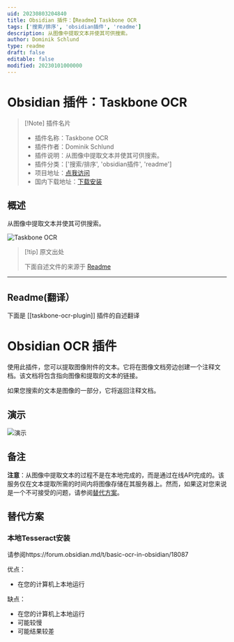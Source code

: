 ```yaml
---
uid: 20230803204840
title: Obsidian 插件：【Readme】Taskbone OCR
tags: ['搜索/排序', 'obsidian插件', 'readme']
description: 从图像中提取文本并使其可供搜索。
author: Dominik Schlund
type: readme
draft: false
editable: false
modified: 20230101000000
---
```


# Obsidian 插件：Taskbone OCR

> [!Note] 插件名片
> - 插件名称：Taskbone OCR
> - 插件作者：Dominik Schlund
> - 插件说明：从图像中提取文本并使其可供搜索。
> - 插件分类：['搜索/排序', 'obsidian插件', 'readme']
> - 项目地址：[点我访问](https://github.com/schlundd/obsidian-ocr-plugin)
> - 国内下载地址：[下载安装](https://pkmer.cn/products/plugin/pluginMarket/?taskbone-ocr-plugin)

## 概述

从图像中提取文本并使其可供搜索。

![Taskbone OCR](https://cdn.pkmer.cn/covers/taskbone-ocr-plugin.gif!pkmer)

> [!tip] 原文出处
> 
>下面自述文件的来源于 [Readme](https://ghproxy.net/https://raw.githubusercontent.com/schlundd/obsidian-ocr-plugin/master/README.md)
> 

---

## Readme(翻译）

下面是 [[taskbone-ocr-plugin]] 插件的自述翻译


# Obsidian OCR 插件

使用此插件，您可以提取图像附件的文本。它将在图像文档旁边创建一个注释文档。该文档将包含指向图像和提取的文本的链接。

如果您搜索的文本是图像的一部分，它将返回注释文档。

## 演示
![演示](https://raw.githubusercontent.com/schlundd/obsidian-ocr-plugin/master/demo.gif)

## 备注

**注意**：从图像中提取文本的过程不是在本地完成的，而是通过在线API完成的。该服务仅在文本提取所需的时间内将图像存储在其服务器上。然而，如果这对您来说是一个不可接受的问题，请参阅[替代方案](#Alternatives)。

## 替代方案

### 本地Tesseract安装
请参阅https://forum.obsidian.md/t/basic-ocr-in-obsidian/18087

优点：
* 在您的计算机上本地运行

缺点：
* 在您的计算机上本地运行
* 可能较慢
* 可能结果较差



